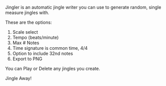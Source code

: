 Jingler is an automatic jingle writer you can use to generate random, single measure jingles with.

These are the options:
1. Scale select
2. Tempo (beats/minute)
3. Max # Notes
4. Time signature is common time, 4/4
5. Option to include 32nd notes
6. Export to PNG

You can Play or Delete any jingles you create.

Jingle Away!
